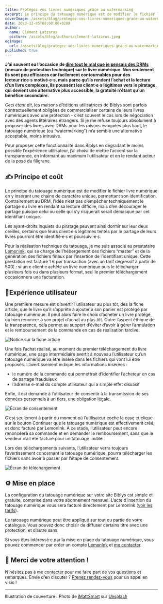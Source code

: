 ```yaml
---
title: Protégez vos livres numériques grâce au watermarking
excerpt: Le principe du tatouage numérique est de modifier le fichier livre numérique en y insérant une chaine de caractère unique, permettant son identification. Contrairement au DRM, l’idée n’est pas d’empêcher techniquement le partage du livre en rendant sa lecture difficile, mais d’en décourager le partage puisque celui ou celle qui s’y risquerait serait démasqué par cet identifiant unique.
coverImage: /assets/blog/protegez-vos-livres-numeriques-grace-au-watermarking/cover.jpg
date: 2023-12-05T08:00:00+0200
author:
  name: Clément Latzarus
  picture: /assets/blog/authors/clement-latzarus.jpeg
ogImage:
  url: /assets/blog/protegez-vos-livres-numeriques-grace-au-watermarking/cover.jpg
published: true
---
```


**J’ai souvent eu l’occasion de [dire tout le mal que je pensais des DRMs](https://blog.biblys.fr/posts/pourquoi-il-faut-faire-passer-l-amendement-sur-la-tva-des-livres-numeriques) (mesure de protection technique) sur le livre numérique. Non seulement ils sont peu efficaces car facilement contournables pour des lecteur·rice·s motivé·e·s, mais parce qu’ils rendent l’achat et la lecture d’un livre complexes, ils poussent les client·e·s légitimes vers le piratage, qui devient une alternative plus accessible, la gratuité n’étant qu’un bénéfice secondaire.**

*Ceci étant dit*, les maisons d’éditions utilisatrices de Biblys sont parfois contractuellement obligées de commercialiser certains de leurs livres numériques avec une protection - c’est souvent le cas lors de négociation avec des agents littéraires étrangers. Si je me refuse toujours absolument à proposer des livres avec DRMs pour les raisons évoquées plus haut, le tatouage numérique (ou “watermarking”) m’a semblé une alternative acceptable, moins intrusive.

Pour proposer cette fonctionnalité dans Biblys en dégradant le moins possible l’expérience utilisateur, j’ai choisi de mettre l’accent sur la transparence, en informant au maximum l’utilisateur et en le rendant acteur de la pose du filigrane.

## ✍️ Principe et coût

Le principe du tatouage numérique est de modifier le fichier livre numérique en y insérant une chaine de caractère unique, permettant son identification. Contrairement au DRM, l’idée n’est pas d’empêcher techniquement le partage du livre en rendant sa lecture difficile, mais d’en décourager le partage puisque celui ou celle qui s’y risquerait serait démasqué par cet identifiant unique.

Les ayant-droits inquiets du piratage peuvent ainsi dormir sur leur deux oreilles, certains que leurs client·e·s légitimes tentés par le partage de leurs livres pourront être identifié·e·s et poursuivi·e·s.

Pour la réalisation technique du tatouage, je me suis associé au prestataire [Lemonink](https://www.lemonink.co/home), qui se charge de l’hébergement des fichiers “master” et de la génération des fichiers finaux par l’insertion de l’identifiant unique. Cette prestation est facturé 1 € par transaction (avec un tarif dégressif à partir de 500) : si un·e client·e achète un livre numérique puis le télécharger plusieurs fois ou dans plusieurs format, seul le premier téléchargement occasionnera une facturation.

## 👤Expérience utilisateur

Une première mesure est d’avertir l’utilisateur au plus tôt, dès la fiche article, que le livre qu’il s’apprête à ajouter à son panier est protégé par tatouage numérique. Il peut alors faire le choix d’acheter un livre protégé, ou bien renoncer à son projet d’achat au plus tôt. Outre l’aspect éthique de la transparence, cela permet au support d’éviter d’avoir à gérer l’annulation et le remboursement de la commande en cas de réalisation tardive.

![Notice sur la fiche article](/assets/blog/protegez-vos-livres-numeriques-grace-au-watermarking/notice-fiche-article.png)

Une fois l’achat réalisé, au moment du premier téléchargement du livre numérique, une page intermédiaire avertit à nouveau l’utilisateur qu’un tatouage numérique va être inséré dans les fichiers qui vont lui être proposés. L’avertissement indique les informations insérées :

- le numéro de la commande qui permettrait d’identifier l’acheteur en cas de partage frauduleux
- l’adresse e-mail du compte utilisateur qui a simple effet disuasif

Enfin, il est demandé à l’utilisateur de consentir à la transmission de ses données personnels à un tiers, une obligation légale.

![Écran de consentement](/assets/blog/protegez-vos-livres-numeriques-grace-au-watermarking/ecran-de-consentement.png)

C’est seulement à partir du moment où l’utilisateur coche la case et clique sur le bouton Continuer que le tatouage numérique est effectivement créé, et donc facturé par LemonInk. À ce stade, l’utilisateur peut encore renoncéerà sa commande et en demander le remboursement, sans que le vendeur n’ait été facturé pour un tatouage inutile.

Lors des téléchargements suivants, l’utilisateur verra toujours l’avertissement concernant le tatouage numérique, pourra télécharger les fichiers sans avoir à passer par l’étape de consentement.

![Écran de téléchargement](/assets/blog/protegez-vos-livres-numeriques-grace-au-watermarking/ecran-de-telechargement.png)

## ⚙️ Mise en place

La configuration du tatouage numérique sur votre site Biblys est simple et gratuite, comprise dans votre abonnement mensuel. L’acte d’insertion du tatouage numérique vous sera facturé directement par LemonInk ([voir les tarifs](https://www.lemonink.co/home/pricing)).

Le tatouage numérique peut être appliqué sur tout ou partie de votre catalogue. Vous pouvez donc choisir de diffuser certains titre avec une protection, et d’autre sans.

Si vous êtes intéressé·e par la mise en place du tatouage numérique, vous pouvez commencer par créer un compte [LemonInk](https://www.lemonink.co/session/register) et [me contacter](https://www.biblys.fr/contact/).

## 🙇 Merci de votre attention !

N’hésitez pas à [me contacter](https://www.biblys.fr/contact/) pour me faire part de vos questions et remarques.
Envie d'en discuter ? [Prenez rendez-vous](https://rdv.clemlatz.dev/) pour un appel en visio !

---

Illustration de couverture : 
Photo de [iMattSmart](https://unsplash.com/fr/@imattsmart?utm_content=creditCopyText&utm_medium=referral&utm_source=unsplash) sur [Unsplash](https://unsplash.com/fr/photos/porte-en-bois-marron-avec-cadenas-Vp3oWLsPOss?utm_content=creditCopyText&utm_medium=referral&utm_source=unsplash)</a>

